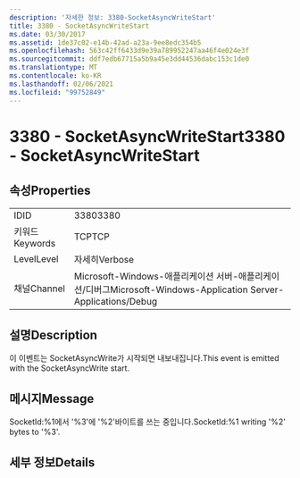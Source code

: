 ```yaml
---
description: '자세한 정보: 3380-SocketAsyncWriteStart'
title: 3380 - SocketAsyncWriteStart
ms.date: 03/30/2017
ms.assetid: 1de37c02-e14b-42ad-a23a-9ee8edc354b5
ms.openlocfilehash: 563c42ff6433d9e39a789952247aa46f4e024e3f
ms.sourcegitcommit: ddf7edb67715a5b9a45e3dd44536dabc153c1de0
ms.translationtype: MT
ms.contentlocale: ko-KR
ms.lasthandoff: 02/06/2021
ms.locfileid: "99752849"
---
```

# <a name="3380---socketasyncwritestart"></a><span data-ttu-id="10501-103">3380 - SocketAsyncWriteStart</span><span class="sxs-lookup"><span data-stu-id="10501-103">3380 - SocketAsyncWriteStart</span></span>

## <a name="properties"></a><span data-ttu-id="10501-104">속성</span><span class="sxs-lookup"><span data-stu-id="10501-104">Properties</span></span>  
  
|||  
|-|-|  
|<span data-ttu-id="10501-105">ID</span><span class="sxs-lookup"><span data-stu-id="10501-105">ID</span></span>|<span data-ttu-id="10501-106">3380</span><span class="sxs-lookup"><span data-stu-id="10501-106">3380</span></span>|  
|<span data-ttu-id="10501-107">키워드</span><span class="sxs-lookup"><span data-stu-id="10501-107">Keywords</span></span>|<span data-ttu-id="10501-108">TCP</span><span class="sxs-lookup"><span data-stu-id="10501-108">TCP</span></span>|  
|<span data-ttu-id="10501-109">Level</span><span class="sxs-lookup"><span data-stu-id="10501-109">Level</span></span>|<span data-ttu-id="10501-110">자세히</span><span class="sxs-lookup"><span data-stu-id="10501-110">Verbose</span></span>|  
|<span data-ttu-id="10501-111">채널</span><span class="sxs-lookup"><span data-stu-id="10501-111">Channel</span></span>|<span data-ttu-id="10501-112">Microsoft-Windows-애플리케이션 서버-애플리케이션/디버그</span><span class="sxs-lookup"><span data-stu-id="10501-112">Microsoft-Windows-Application Server-Applications/Debug</span></span>|  
  
## <a name="description"></a><span data-ttu-id="10501-113">설명</span><span class="sxs-lookup"><span data-stu-id="10501-113">Description</span></span>  

 <span data-ttu-id="10501-114">이 이벤트는 SocketAsyncWrite가 시작되면 내보내집니다.</span><span class="sxs-lookup"><span data-stu-id="10501-114">This event is emitted with the SocketAsyncWrite start.</span></span>  
  
## <a name="message"></a><span data-ttu-id="10501-115">메시지</span><span class="sxs-lookup"><span data-stu-id="10501-115">Message</span></span>  

 <span data-ttu-id="10501-116">SocketId:%1에서 '%3'에 '%2'바이트를 쓰는 중입니다.</span><span class="sxs-lookup"><span data-stu-id="10501-116">SocketId:%1 writing '%2' bytes to '%3'.</span></span>  
  
## <a name="details"></a><span data-ttu-id="10501-117">세부 정보</span><span class="sxs-lookup"><span data-stu-id="10501-117">Details</span></span>
